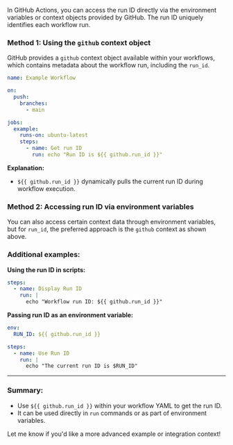 In GitHub Actions, you can access the run ID directly via the environment variables or context objects provided by GitHub. The run ID uniquely identifies each workflow run.

### Method 1: Using the `github` context object

GitHub provides a `github` context object available within your workflows, which contains metadata about the workflow run, including the `run_id`.

```yaml
name: Example Workflow

on:
  push:
    branches:
      - main

jobs:
  example:
    runs-on: ubuntu-latest
    steps:
      - name: Get run ID
        run: echo "Run ID is ${{ github.run_id }}"
```

**Explanation:**
- `${{ github.run_id }}` dynamically pulls the current run ID during workflow execution.

### Method 2: Accessing run ID via environment variables

You can also access certain context data through environment variables, but for `run_id`, the preferred approach is the `github` context as shown above.

### Additional examples:

**Using the run ID in scripts:**

```yaml
steps:
  - name: Display Run ID
    run: |
      echo "Workflow run ID: ${{ github.run_id }}"
```

**Passing run ID as an environment variable:**

```yaml
env:
  RUN_ID: ${{ github.run_id }}

steps:
  - name: Use Run ID
    run: |
      echo "The current run ID is $RUN_ID"
```

---

### Summary:
- Use `${{ github.run_id }}` within your workflow YAML to get the run ID.
- It can be used directly in `run` commands or as part of environment variables.

Let me know if you'd like a more advanced example or integration context!